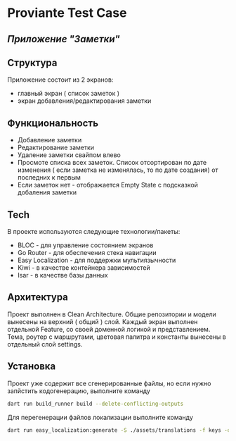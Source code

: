 # Proviante Test Case
## _Приложение "Заметки"_


## Структура

Приложение состоит из 2 экранов: 
- главный экран ( список заметок )
- экран добавления/редактирования заметки

## Функциональность
- Добавление заметки
- Редактирование заметки
- Удаление заметки свайпом влево
- Просмоте списка всех заметок. Список отсортирован по дате изменения ( если заметка не изменялась, то по дате создания) от последних к первым
- Если заметок нет - отображается Empty State с подсказкой добаления заметки

## Tech

В проекте используются следующие технологии/пакеты:

- BLOC - для управление состоянием экранов
- Go Router - для обеспечения стека навигации
- Easy Localization - для поддержки мультиязычности
- Kiwi - в качестве контейнера зависимостей
- Isar - в качестве базы данных 

## Архитектура

Проект выполнен в Clean Architecture. Общие репозитории и модели вынесены на верхний ( общий ) слой.
Каждый экран выполнен отдельной Feature, со своей доменной логикой и представлением.
Тема, роутер с маршрутами, цветовая палитра и константы вынесены в отдельный слой settings.

## Установка

Проект уже содержит все сгенерированные файлы, но если нужно запйстить кодогенерацию, выполните команду

```sh
dart run build_runner build --delete-conflicting-outputs
```
Для перегенерации файлов локализации выполните команду
```sh
dart run easy_localization:generate -S ./assets/translations -f keys -o locale_keys.g.dart -O ./lib/generated
```
